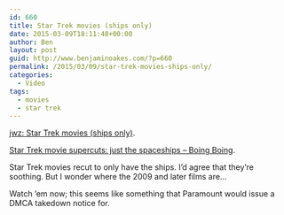 ```yaml
---
id: 660
title: Star Trek movies (ships only)
date: 2015-03-09T18:11:48+00:00
author: Ben
layout: post
guid: http://www.benjaminoakes.com/?p=660
permalink: /2015/03/09/star-trek-movies-ships-only/
categories:
  - Video
tags:
  - movies
  - star trek
---
```

[jwz: Star Trek movies (ships only)](http://www.jwz.org/blog/2015/03/star-trek-movies-ships-only/).
  
[Star Trek movie supercuts: just the spaceships &#8211; Boing Boing](http://boingboing.net/2015/03/09/star-trek-movie-supercuts-jus.html?utm_source=feedburner).

Star Trek movies recut to only have the ships. I&#8217;d agree that they&#8217;re soothing. But I wonder where the 2009 and later films are&#8230;

Watch &#8217;em now; this seems like something that Paramount would issue a DMCA takedown notice for.